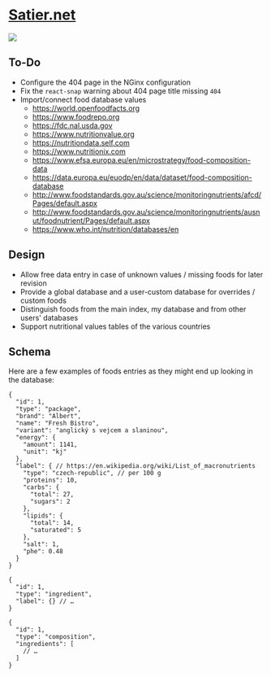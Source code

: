 # [Satier.net](https://satier.net)

![](https://github.com/tomashubelbauer/satier.net/workflows/.github/workflows/main.yml/badge.svg)

## To-Do

- Configure the 404 page in the NGinx configuration
- Fix the `react-snap` warning about 404 page title missing `404`
- Import/connect food database values
  - https://world.openfoodfacts.org
  - https://www.foodrepo.org
  - https://fdc.nal.usda.gov
  - https://www.nutritionvalue.org
  - https://nutritiondata.self.com
  - https://www.nutritionix.com
  - https://www.efsa.europa.eu/en/microstrategy/food-composition-data
  - https://data.europa.eu/euodp/en/data/dataset/food-composition-database
  - http://www.foodstandards.gov.au/science/monitoringnutrients/afcd/Pages/default.aspx
  - http://www.foodstandards.gov.au/science/monitoringnutrients/ausnut/foodnutrient/Pages/default.aspx
  - https://www.who.int/nutrition/databases/en

## Design

- Allow free data entry in case of unknown values / missing foods for later revision
- Provide a global database and a user-custom database for overrides / custom foods
- Distinguish foods from the main index, my database and from other users' databases
- Support nutritional values tables of the various countries

## Schema

Here are a few examples of foods entries as they might end up looking in the database:

```jsonc
{
  "id": 1,
  "type": "package",
  "brand": "Albert",
  "name": "Fresh Bistro",
  "variant": "anglický s vejcem a slaninou",
  "energy": {
    "amount": 1141,
    "unit": "kj"
  },
  "label": { // https://en.wikipedia.org/wiki/List_of_macronutrients
    "type": "czech-republic", // per 100 g
    "proteins": 10,
    "carbs": {
      "total": 27,
      "sugars": 2
    },
    "lipids": {
      "total": 14,
      "saturated": 5
    },
    "salt": 1,
    "phe": 0.48
  }
}
```

```jsonc
{
  "id": 1,
  "type": "ingredient",
  "label": {} // …
}
```

```jsonc
{
  "id": 1,
  "type": "composition",
  "ingredients": [
    // …
  ]
}
```
